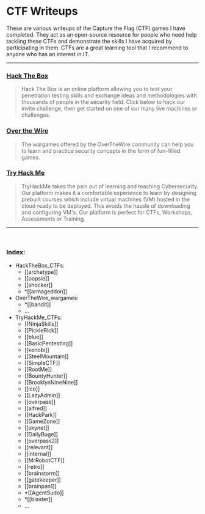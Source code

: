 # CTF Writeups

These are various writeups of the Capture the Flag (CTF) games I have completed. They act as an open-source resource for people who need help tackling these CTFs and demonstrate the skills I have acquired by participating in them. CTFs are a great learning tool that I recommend to anyone who has an interest in IT.

--- 

### [Hack The Box](https://www.hackthebox.eu/home)
> Hack The Box is an online platform allowing you to test your penetration testing skills and exchange ideas and methodologies with thousands of people in the security field. Click below to hack our invite challenge, then get started on one of our many live machines or challenges.

### [Over the Wire](https://overthewire.org/wargames/)
> The wargames offered by the OverTheWire community can help you to learn and practice security concepts in the form of fun-filled games.

### [Try Hack Me](https://tryhackme.com/dashboard)

> TryHackMe takes the pain out of learning and teaching Cybersecurity. Our platform makes it a comfortable experience to learn by designing prebuilt courses which include virtual machines (VM) hosted in the cloud ready to be deployed. This avoids the hassle of downloading and configuring VM's. Our platform is perfect for CTFs, Workshops, Assessments or Training.

---

<br>

### Index:

- HackTheBox_CTFs:
  - [[archetype]]
  - [[oopsie]]
  - [[shocker]]
  - *[[armageddon]]
- OverTheWire_wargames:
  - *[[bandit]]
  - ...
- TryHackMe_CTFs:
	- [[NinjaSkills]]
	- [[PickleRick]]
	- [[blue]]
	- [[BasicPentesting]]
	- [[kenobi]]
	- [[SteelMountain]]
	- [[SimpleCTF]]
	- [[RootMe]]
	- [[BountyHunter]]
	- [[BrooklynNineNine]]
	- [[ice]]
	- [[LazyAdmin]]
	- [[overpass]]
	- [[alfred]]
	- [[HackPark]]
	- [[GameZone]]
	- [[skynet]]
	- [[DailyBuge]]
	- [[overpass2]]
	- [[relevant]]
	- [[internal]]
	- [[MrRobotCTF]]
	- [[retro]]
	- [[brainstorm]]
	- [[gatekeeper]]
	- [[brainpan1]]
	- *[[AgentSudo]]
	- *[[blaster]]
	- ...